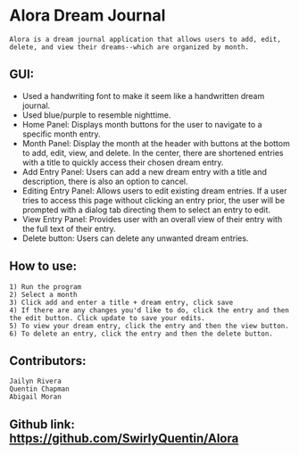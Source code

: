 # Alora Dream Journal

	Alora is a dream journal application that allows users to add, edit, delete, and view their dreams--which are organized by month.

## GUI:
- Used a handwriting font to make it seem like a handwritten dream journal.
- Used blue/purple to resemble nighttime.
- Home Panel: Displays month buttons for the user to navigate to a specific month entry.
- Month Panel: Display the month at the header with buttons at the bottom to add, edit, view, and delete. In the center, there are shortened entries with a title to quickly access their chosen dream entry.
- Add Entry Panel: Users can add a new dream entry with a title and description, there is also an option to cancel.
- Editing Entry Panel: Allows users to edit existing dream entries. If a user tries to access this page without clicking an entry prior, the user will be prompted with a dialog tab directing them to select an entry to edit.
- View Entry Panel: Provides user with an overall view of their entry with the full text of their entry.
- Delete button: Users can delete any unwanted dream entries.

## How to use:
	1) Run the program
	2) Select a month
	3) Click add and enter a title + dream entry, click save
	4) If there are any changes you'd like to do, click the entry and then the edit button. Click update to save your edits.
	5) To view your dream entry, click the entry and then the view button.
	6) To delete an entry, click the entry and then the delete button.

## Contributors:
	Jailyn Rivera
	Quentin Chapman
	Abigail Moran

## Github link: https://github.com/SwirlyQuentin/Alora
